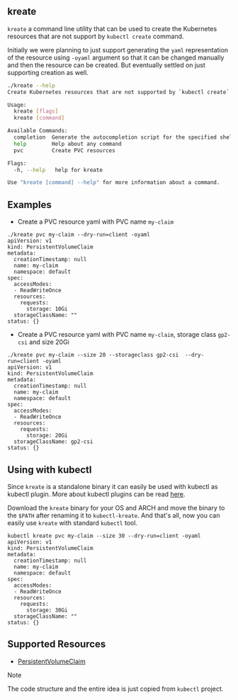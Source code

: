 ## kreate

`kreate` a command line utility that can be used to create the Kubernetes
resources that are not support by `kubectl create` command.

Initially we were planning to just support generating the `yaml` representation
of the resource using `-oyaml` argument so that it can be changed manually and
then the resource can be created.
But eventually settled on just supporting creation as well.

```bash
./kreate --help
Create Kubernetes resources that are not supported by `kubectl create`

Usage:
  kreate [flags]
  kreate [command]

Available Commands:
  completion  Generate the autocompletion script for the specified shell
  help        Help about any command
  pvc         Create PVC resources

Flags:
  -h, --help   help for kreate

Use "kreate [command] --help" for more information about a command.
```

## Examples

- Create a PVC resource yaml with PVC name `my-claim`

```
./kreate pvc my-claim --dry-run=client -oyaml
apiVersion: v1
kind: PersistentVolumeClaim
metadata:
  creationTimestamp: null
  name: my-claim
  namespace: default
spec:
  accessModes:
  - ReadWriteOnce
  resources:
    requests:
      storage: 10Gi
  storageClassName: ""
status: {}
```

- Create a PVC resource yaml with PVC name `my-claim`, storage class `gp2-csi` and size 20Gi

```
./kreate pvc my-claim --size 20 --storageclass gp2-csi  --dry-run=client -oyaml
apiVersion: v1
kind: PersistentVolumeClaim
metadata:
  creationTimestamp: null
  name: my-claim
  namespace: default
spec:
  accessModes:
  - ReadWriteOnce
  resources:
    requests:
      storage: 20Gi
  storageClassName: gp2-csi
status: {}
```

## Using with kubectl

Since `kreate` is a standalone binary it can easily be used with kubectl as kubectl plugin.
More about kubectl plugins can be read [here](https://kubernetes.io/docs/tasks/extend-kubectl/kubectl-plugins/).

Download the `kreate` binary for your OS and ARCH and move the binary to the `$PATH` after renaming
it to `kubectl-kreate`. And that's all, now you can easily use `kreate` with standard `kubectl` tool.

```
kubectl kreate pvc my-claim --size 30 --dry-run=client -oyaml
apiVersion: v1
kind: PersistentVolumeClaim
metadata:
  creationTimestamp: null
  name: my-claim
  namespace: default
spec:
  accessModes:
  - ReadWriteOnce
  resources:
    requests:
      storage: 30Gi
  storageClassName: ""
status: {}
```


## Supported Resources

- [PersistentVolumeClaim](https://pkg.go.dev/k8s.io/api/core/v1#PersistentVolumeClaim)


> [!NOTE]  
> The code structure and the entire idea is just copied from `kubectl` project.
